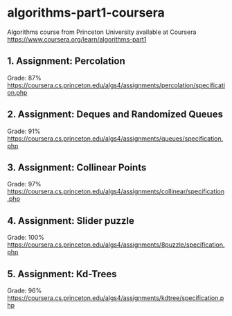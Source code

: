 # algorithms-part1-coursera
Algorithms course from Princeton University available at Coursera https://www.coursera.org/learn/algorithms-part1

## 1. Assignment: Percolation
Grade: 87%
https://coursera.cs.princeton.edu/algs4/assignments/percolation/specification.php

## 2. Assignment: Deques and Randomized Queues
Grade: 91%
https://coursera.cs.princeton.edu/algs4/assignments/queues/specification.php

## 3. Assignment: Collinear Points
Grade: 97%
https://coursera.cs.princeton.edu/algs4/assignments/collinear/specification.php

## 4. Assignment: Slider puzzle
Grade: 100%
https://coursera.cs.princeton.edu/algs4/assignments/8puzzle/specification.php

## 5. Assignment: Kd-Trees
Grade: 96%
https://coursera.cs.princeton.edu/algs4/assignments/kdtree/specification.php
